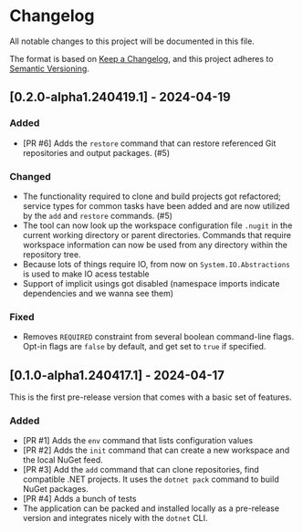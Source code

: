 # Changelog

All notable changes to this project will be documented in this file.

The format is based on [Keep a Changelog](https://keepachangelog.com/en/1.0.0/),
and this project adheres to [Semantic Versioning](https://semver.org/spec/v2.0.0.html).

## [0.2.0-alpha1.240419.1] - 2024-04-19

### Added
- [PR #6] Adds the `restore` command that can restore referenced Git repositories and output packages. (#5)

### Changed
- The functionality required to clone and build projects got refactored; service types for common tasks have been added and are now utilized by the `add` and `restore` commands. (#5)
- The tool can now look up the workspace configuration file `.nugit` in the current working directory or parent directories. Commands that require workspace information can now be used from any directory within the repository tree.
- Because lots of things require IO, from now on `System.IO.Abstractions` is used to make IO acess testable
- Support of implicit usings got disabled (namespace imports indicate dependencies and we wanna see them)

### Fixed
- Removes `REQUIRED` constraint from several boolean command-line flags. Opt-in flags are `false` by default, and get set to `true` if specified.

## [0.1.0-alpha1.240417.1] - 2024-04-17

This is the first pre-release version that comes with a basic set of features.

### Added
- [PR #1] Adds the `env` command that lists configuration values
- [PR #2] Adds the `init` command that can create a new workspace and the local NuGet feed.
- [PR #3] Add the `add` command that can clone repositories, find compatible .NET projects. It uses the `dotnet pack` command to build NuGet packages.
- [PR #4] Adds a bunch of tests
- The application can be packed and installed locally as a pre-release version and integrates nicely with the `dotnet` CLI.